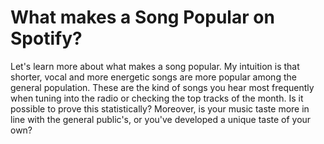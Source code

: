 # What makes a Song Popular on Spotify?

Let's learn more about what makes a song popular. My intuition is that shorter, vocal and more energetic songs are more popular among the general population. These are the kind of songs you hear most frequently when tuning into the radio or checking the top tracks of the month. Is it possible to prove this statistically? Moreover, is your music taste more in line with the general public's, or you've developed a unique taste of your own?
